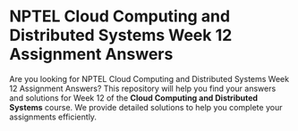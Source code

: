 # NPTEL Cloud Computing and Distributed Systems Week 12 Assignment Answers

Are you looking for NPTEL Cloud Computing and Distributed Systems Week 12 Assignment Answers? This repository will help you find your answers and solutions for Week 12 of the **Cloud Computing and Distributed Systems** course. We provide detailed solutions to help you complete your assignments efficiently.